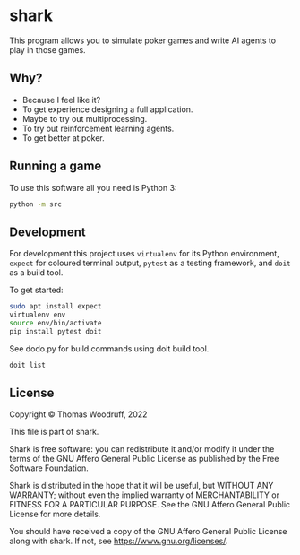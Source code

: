 # shark

This program allows you to simulate poker games and write AI agents to play in those games.

## Why?

- Because I feel like it?
- To get experience designing a full application.
- Maybe to try out multiprocessing.
- To try out reinforcement learning agents.
- To get better at poker.

## Running a game

To use this software all you need is Python 3:

```bash
python -m src
```

## Development

For development this project uses ```virtualenv``` for its Python environment, ```expect``` for coloured terminal output, ```pytest``` as a testing framework, and ```doit``` as a build tool.

To get started:

```bash
sudo apt install expect
virtualenv env
source env/bin/activate
pip install pytest doit
```

See dodo.py for build commands using doit build tool.

```bash
doit list
```

## License

Copyright © Thomas Woodruff, 2022

This file is part of shark.

Shark is free software: you can redistribute it and/or modify it under the terms of 
the GNU Affero General Public License as published by the Free Software Foundation.

Shark is distributed in the hope that it will be useful, but WITHOUT ANY WARRANTY; 
without even the implied warranty of MERCHANTABILITY or FITNESS FOR A PARTICULAR PURPOSE. 
See the GNU Affero General Public License for more details.

You should have received a copy of the GNU Affero General Public License along with shark. If 
not, see <https://www.gnu.org/licenses/>.
